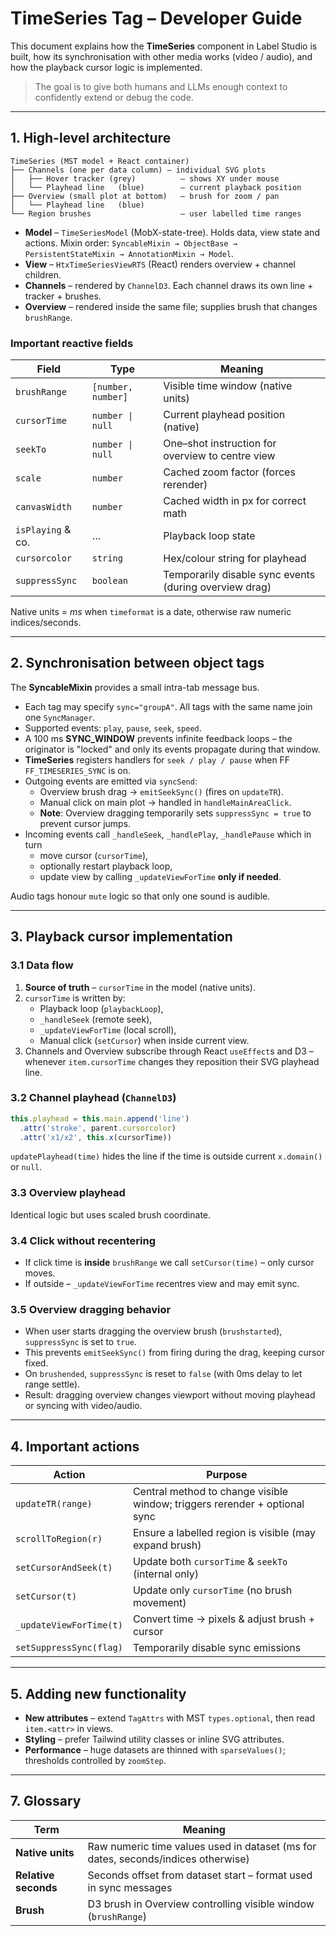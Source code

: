 # TimeSeries Tag – Developer Guide

This document explains how the **TimeSeries** component in Label Studio is built, how its synchronisation with other media works (video / audio), and how the playback cursor logic is implemented.

> The goal is to give both humans and LLMs enough context to confidently extend or debug the code.

---

## 1. High-level architecture

```
TimeSeries (MST model + React container)
├── Channels (one per data column) – individual SVG plots
│   ├── Hover tracker (grey)          – shows XY under mouse
│   └── Playhead line   (blue)        – current playback position
├── Overview (small plot at bottom)   – brush for zoom / pan
│   └── Playhead line   (blue)
└── Region brushes                    – user labelled time ranges
```

* **Model** – `TimeSeriesModel` (MobX-state-tree). Holds data, view state and actions. Mixin order:
  `SyncableMixin → ObjectBase → PersistentStateMixin → AnnotationMixin → Model`.  
* **View**  – `HtxTimeSeriesViewRTS` (React) renders overview + channel children.
* **Channels** – rendered by `ChannelD3`. Each channel draws its own line + tracker + brushes.
* **Overview** – rendered inside the same file; supplies brush that changes `brushRange`.

### Important reactive fields
| Field                | Type                | Meaning |
|----------------------|---------------------|---------|
| `brushRange`         | `[number, number]`  | Visible time window (native units) |
| `cursorTime`         | `number \| null`   | Current playhead position (native) |
| `seekTo`             | `number \| null`   | One–shot instruction for overview to centre view |
| `scale`              | `number`            | Cached zoom factor (forces rerender) |
| `canvasWidth`        | `number`            | Cached width in px for correct math |
| `isPlaying` & co.    | …                   | Playback loop state |
| `cursorcolor`        | `string`            | Hex/colour string for playhead |
| `suppressSync`       | `boolean`           | Temporarily disable sync events (during overview drag) |

Native units = *ms* when `timeformat` is a date, otherwise raw numeric indices/seconds.

---

## 2. Synchronisation between object tags

The **SyncableMixin** provides a small intra-tab message bus.

* Each tag may specify `sync="groupA"`. All tags with the same name join one `SyncManager`.
* Supported events: `play`, `pause`, `seek`, `speed`.
* A 100 ms **SYNC_WINDOW** prevents infinite feedback loops – the originator is "locked" and only its events propagate during that window.
* **TimeSeries** registers handlers for `seek / play / pause` when FF `FF_TIMESERIES_SYNC` is on.
* Outgoing events are emitted via `syncSend`:
  * Overview brush drag → `emitSeekSync()` (fires on `updateTR`).
  * Manual click on main plot → handled in `handleMainAreaClick`.
  * **Note**: Overview dragging temporarily sets `suppressSync = true` to prevent cursor jumps.
* Incoming events call `_handleSeek`, `_handlePlay`, `_handlePause` which in turn
  * move cursor (`cursorTime`),
  * optionally restart playback loop,
  * update view by calling `_updateViewForTime` **only if needed**.

Audio tags honour `mute` logic so that only one sound is audible.

---

## 3. Playback cursor implementation

### 3.1 Data flow
1. **Source of truth** – `cursorTime` in the model (native units).
2. `cursorTime` is written by:
   * Playback loop (`playbackLoop`),
   * `_handleSeek` (remote seek),
   * `_updateViewForTime` (local scroll),
   * Manual click (`setCursor`) when inside current view.
3. Channels and Overview subscribe through React `useEffect`s and D3 – whenever `item.cursorTime` changes they reposition their SVG playhead line.

### 3.2 Channel playhead (`ChannelD3`)
```js
this.playhead = this.main.append('line')
  .attr('stroke', parent.cursorcolor)
  .attr('x1/x2', this.x(cursorTime))
```
`updatePlayhead(time)` hides the line if the time is outside current `x.domain()` or `null`.

### 3.3 Overview playhead
Identical logic but uses scaled brush coordinate.

### 3.4 Click without recentering
* If click time is **inside** `brushRange` we call `setCursor(time)` – only cursor moves.
* If outside – `_updateViewForTime` recentres view and may emit sync.

### 3.5 Overview dragging behavior
* When user starts dragging the overview brush (`brushstarted`), `suppressSync` is set to `true`.
* This prevents `emitSeekSync()` from firing during the drag, keeping cursor fixed.
* On `brushended`, `suppressSync` is reset to `false` (with 0ms delay to let range settle).
* Result: dragging overview changes viewport without moving playhead or syncing with video/audio.

---

## 4. Important actions
| Action                 | Purpose |
|------------------------|---------|
| `updateTR(range)`      | Central method to change visible window; triggers rerender + optional sync |
| `scrollToRegion(r)`    | Ensure a labelled region is visible (may expand brush) |
| `setCursorAndSeek(t)`  | Update both `cursorTime` & `seekTo` (internal only) |
| `setCursor(t)`         | Update only `cursorTime` (no brush movement) |
| `_updateViewForTime(t)`| Convert time → pixels & adjust brush + cursor |
| `setSuppressSync(flag)`| Temporarily disable sync emissions |

---

## 5. Adding new functionality
* **New attributes** – extend `TagAttrs` with MST `types.optional`, then read `item.<attr>` in views.
* **Styling** – prefer Tailwind utility classes or inline SVG attributes.
* **Performance** – huge datasets are thinned with `sparseValues()`; thresholds controlled by `zoomStep`.

---

## 7. Glossary
| Term           | Meaning |
|---------------|---------|
| **Native units** | Raw numeric time values used in dataset (ms for dates, seconds/indices otherwise) |
| **Relative seconds** | Seconds offset from dataset start – format used in sync messages |
| **Brush** | D3 brush in Overview controlling visible window (`brushRange`) |
